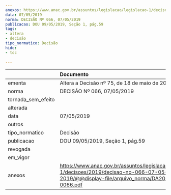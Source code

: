 ```yaml
---
anexos: https://www.anac.gov.br/assuntos/legislacao/legislacao-1/decisoes/2019/decisao-no-066-07-05-2019/@@display-file/arquivo_norma/DA2019-0066.pdf
data: 07/05/2019
norma: DECISÃO Nº 066, 07/05/2019
publicacao: DOU 09/05/2019, Seção 1, pág.59
tags:
- altera
- decisão
tipo_normatico: Decisão
hide: 
- toc 
 
---
```


|                    | Documento                                                                                                                                     |
|:-------------------|:----------------------------------------------------------------------------------------------------------------------------------------------|
| ementa             | Altera a Decisão nº 75, de 18 de maio de 2017.                                                                                                |
| norma              | DECISÃO Nº 066, 07/05/2019                                                                                                                    |
| tornada_sem_efeito |                                                                                                                                               |
| alterada           |                                                                                                                                               |
| data               | 07/05/2019                                                                                                                                    |
| outros             |                                                                                                                                               |
| tipo_normatico     | Decisão                                                                                                                                       |
| publicacao         | DOU 09/05/2019, Seção 1, pág.59                                                                                                               |
| revogada           |                                                                                                                                               |
| em_vigor           |                                                                                                                                               |
| anexos             | https://www.anac.gov.br/assuntos/legislacao/legislacao-1/decisoes/2019/decisao-no-066-07-05-2019/@@display-file/arquivo_norma/DA2019-0066.pdf |